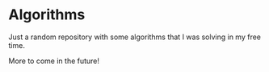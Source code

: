 # Algorithms

Just a random repository with some algorithms that I was solving in my free time. 

More to come in the future!
